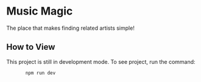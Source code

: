 # Music Magic
The place that makes finding related artists simple!

## How to View

This project is still in development mode. To see project, run the command:

           npm run dev
